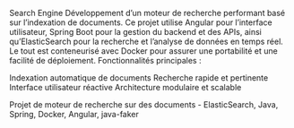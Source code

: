 Search Engine
Développement d’un moteur de recherche performant basé sur l’indexation de documents. Ce projet utilise Angular pour l’interface utilisateur, Spring Boot pour la gestion du backend et des APIs, ainsi qu’ElasticSearch pour la recherche et l’analyse de données en temps réel. Le tout est conteneurisé avec Docker pour assurer une portabilité et une facilité de déploiement.
Fonctionnalités principales :

Indexation automatique de documents
Recherche rapide et pertinente
Interface utilisateur réactive
Architecture modulaire et scalable

Projet de moteur de recherche sur des documents - ElasticSearch, Java, Spring, Docker, Angular, java-faker
